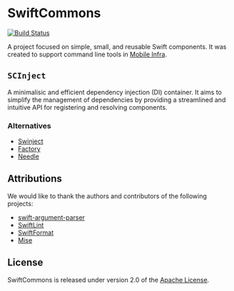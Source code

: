# SwiftCommons

[![Build Status](https://github.com/mobileinf/SwiftCommons/actions/workflows/main.yml/badge.svg)](https://github.com/mobileinf/SwiftCommons/actions/workflows/main.yml)

A project focused on simple, small, and reusable Swift components. It was created to support command line tools in [Mobile Infra](https://github.com/mobileinf).

## `SCInject`

A minimalisic and efficient dependency injection (DI) container. It aims to simplify the management of dependencies by providing a streamlined and intuitive API for registering and resolving components.

### Alternatives

- [Swinject](https://github.com/Swinject/Swinject)
- [Factory](https://github.com/hmlongco/Factory)
- [Needle](https://github.com/uber/needle)

## Attributions

We would like to thank the authors and contributors of the following projects:

- [swift-argument-parser](https://github.com/apple/swift-argument-parser)
- [SwiftLint](https://github.com/realm/SwiftLint)
- [SwiftFormat](https://github.com/nicklockwood/SwiftFormat)
- [Mise](https://github.com/jdx/mise)

## License

SwiftCommons is released under version 2.0 of the [Apache License](LICENSE.txt).
